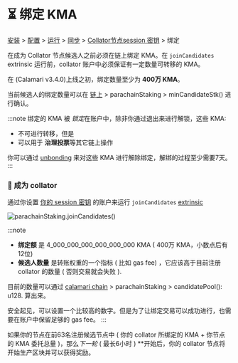 # ⏳ 绑定 KMA

[安装](installation) > [配置](configuration) > [运行](running) > [同步](sync) > [Collator节点session 密钥](keys) > 绑定

在成为 Collator 节点候选人之前必须在链上绑定 KMA。在  `joinCandidates` extrinsic 运行前，collator 账户中必须保证有一定数量可转移的 KMA。

在 (Calamari v3.4.0)上线之初，绑定数量至少为 **400万 KMA**。

当前候选人的绑定数量可以在 [链上](https://polkadot.js.org/apps/?rpc=wss%3A%2F%2Fws.calamari.systems%2F#/chainstate/constants) &gt; parachainStaking &gt; minCandidateStk() 进行确认。

:::note
绑定的 KMA 被 *锁定*在账户中，除非你通过退出来进行解锁，这些 KMA:

- 不可进行转移，但是
- 可以用于 **治理投票**等其它链上操作

你可以通过 [unbonding](../Unbond) 来对这些 KMA 进行解除绑定，解绑的过程至少需要7天。
:::

### 💓 成为 collator 

通过你设置 [你的 session 密钥](keys) 的账户来运行 `joinCandidates` [extrinsic](https://polkadot.js.org/apps/?rpc=wss%3A%2F%2Fws.calamari.systems%2F#/extrinsics) 

![parachainStaking.joinCandidates()](/img/collator-program/parachainStaking.joinCandidates.png)

:::note
- **绑定额** 是 4_000_000_000_000_000_000 KMA ( 400万 KMA，小数点后有12位)<br/>
- **候选人数量** 是转账权重的一个指标 ( 比如 gas fee) ，它应该高于目前注册 collator 的数量 ( 否则交易就会失败 ).

目前的数量可以通过 [calamari chain](https://polkadot.js.org/apps/?rpc=wss%3A%2F%2Fws.calamari.systems#/chainstate/constants) &gt; parachainStaking &gt; candidatePool(): u128. 算出来。

安全起见，可以设置一个比较高的数字。但是为了让绑定交易可以成功进行，也需要在账户中保留足够的 gas fee。
:::

如果你的节点在前63名注册候选节点中 ( 你的 collator 所绑定的 KMA + 你节点的 KMA 委托总量 )，那么*下一轮* ( 最长6小时 ) **开始后，你的 collator 节点将开始生产区块并可以获得奖励。
